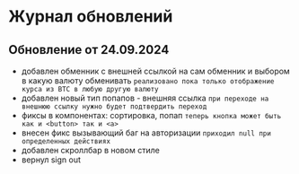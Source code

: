 # Журнал обновлений

## Обновление от 24.09.2024

- добавлен обменник с внешней ссылкой на сам обменник и выбором в какую валюту обменивать
`реализовано пока только отображение курса из BTC в любую другую валюту`
- добавлен новый тип попапов - внешняя ссылка 
`при переходе на внешнюю ссылку нужно будет подтвердить переход`
- фиксы в компонентах: сортировка, попап 
`теперь кнопка может быть как и <button> так и <a>`
- внесен фикс вызывающий баг на авторизации
`приходил null при определенных действиях`
- добавлен скроллбар в новом стиле
- вернул sign out